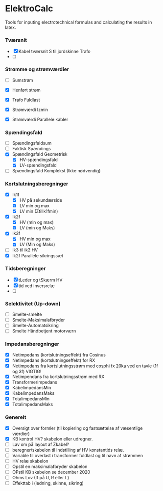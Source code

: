# ElektroCalc
Tools for inputing electrotechnical formulas and calculating the results in latex.




### Tværsnit
- [x] Kabel tværsnit S til jordskinne Trafo
- [ ] 

### Strømme og strømværdier
- [ ] Sumstrøm
- [x] Henført strøm
- [x] Trafo Fuldlast

- [x] Strømværdi Izmin
- [x] Strømværdi Parallele kabler

### Spændingsfald
- [ ] Spændingsfaldsum
- [ ] Faktisk Spændings
- [x]  Spændingsfald Geometrisk
	- [x] HV-spændingsfald
	- [x] LV-spændingsfald
- [ ] Spændingsfald Komplekst (Ikke nødvendig)

### Kortslutningsberegninger
- [x] Ik1f
	- [x] HV på sekundærside
	- [x] LV min og max
	- [x] LV min (ZtilIk1fmin)
- [x] Ik2f
	- [x] HV (min og max)
	- [x] LV (min og Maks)
- [x] Ik3f
	- [x] HV min og max
	- [x] LV (Min og Maks)
- [ ] Ik3 til ik2 HV
- [x] Ik2f Parallele sikringssæt

### Tidsberegninger
- [x]  tLeder og tSkærm HV
- [x] tid ved inversrelæ
- [ ] 

### Selektivitet (Up-down)
- [ ] Smelte-smelte
- [ ] Smelte-Maksimalafbryder
- [ ] Smelte-Automatsikring
- [ ] Smelte Håndbetjent motorværn

### Impedansberegninger
- [x] Netimpedans (kortslutningseffekt) fra Cosinus 
- [x] Netimpedans (kortslutningseffekt) for RX
- [x] Netimpedans fra kortslutningsstrøm med cosphi fx 20ka ved en tavle (1f og 3f) VIGTIG!
- [x] Netimpendans fra kortslutningsstrøm med RX
- [x] Transformerimpedans
- [x] KabelimpedansMin
- [x] KabelimpedansMaks
- [x] TotalimpedansMin
- [x] TotalimpedansMaks

### Generelt
- [x] Oversigt over formler (til kopiering og fastsættelse af væsentlige værdier)
- [x] KB kontrol HV? skabelon eller udregner.
- [ ] Lav om på layout af Zkabel?
- [ ] beregner/skabelon til indstilling af HV konstantids relæ.
- [ ] Variable til overlast i transformer fuldlast og til navn af strømmen
- [ ] HV relæ skabelon
- [ ] Opstil en maksimalafbryder skabelon
- [ ]  OPstil KB skabelon se december 2020
- [ ] Ohms Lov (If på U, R eller I.)
- [ ] Effekttab i (ledning, skinne, sikring)

